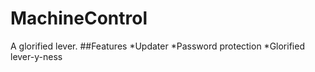 # MachineControl
A glorified lever.
##Features
*Updater
*Password protection
*Glorified lever-y-ness
